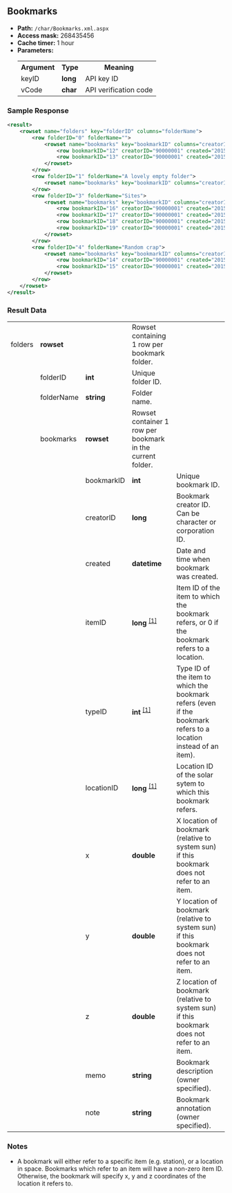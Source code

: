 ## Bookmarks

* __Path:__ ``/char/Bookmarks.xml.aspx``
* __Access mask:__ 268435456
* __Cache timer:__ 1 hour
* __Parameters:__
    <table>
        <tbody>
            <tr>
                <th>Argument</th>
                <th>Type</th>
                <th>Meaning</th>
            </tr>
            <tr>
                <td>keyID</td>
                <td><strong>long</strong></td>
                <td>API key ID</td>
            </tr>
            <tr>
                <td>vCode</td>
                <td><strong>char</strong></td>
                <td>API verification code</td>
            </tr>
        </tbody>
    </table>

### Sample Response

```xml
<result>
    <rowset name="folders" key="folderID" columns="folderName">
        <row folderID="0" folderName="">
            <rowset name="bookmarks" key="bookmarkID" columns="creatorID,created,itemID,typeID,locationID,x,y,z,memo,note">
                <row bookmarkID="12" creatorID="90000001" created="2015-07-08 21:34:14" itemID="60014689" typeID="57" locationID="30004971" x="0" y="0" z="0" memo="Home Station" note="Our base of residence" />
                <row bookmarkID="13" creatorID="90000001" created="2015-07-08 21:35:07" itemID="40314792" typeID="8" locationID="30004971" x="0" y="0" z="0" memo="Sun" note="" />
            </rowset>
        </row>
        <row folderID="1" folderName="A lovely empty folder">
            <rowset name="bookmarks" key="bookmarkID" columns="creatorID,created,itemID,typeID,locationID,x,y,z,memo,note" />
        </row>
        <row folderID="3" folderName="Sites">
            <rowset name="bookmarks" key="bookmarkID" columns="creatorID,created,itemID,typeID,locationID,x,y,z,memo,note">
                <row bookmarkID="16" creatorID="90000001" created="2015-07-08 21:37:12" itemID="40314827" typeID="15" locationID="30004971" x="0" y="0" z="0" memo="Duripant VII - Asteroid Belt 2 ( Asteroid Belt )" note="" />
                <row bookmarkID="17" creatorID="90000001" created="2015-07-08 21:37:22" itemID="40314829" typeID="15" locationID="30004971" x="0" y="0" z="0" memo="Duripant VII - Asteroid Belt 3 ( Asteroid Belt )" note="" />
                <row bookmarkID="18" creatorID="90000001" created="2015-07-08 21:37:29" itemID="40314794" typeID="15" locationID="30004971" x="0" y="0" z="0" memo="Duripant I - Asteroid Belt 1 ( Asteroid Belt )" note="" />
                <row bookmarkID="19" creatorID="90000001" created="2015-07-08 21:37:39" itemID="40314811" typeID="15" locationID="30004971" x="0" y="0" z="0" memo="Duripant VII - Asteroid Belt 1 ( Asteroid Belt )" note="" />
            </rowset>
        </row>
        <row folderID="4" folderName="Random crap">
            <rowset name="bookmarks" key="bookmarkID" columns="creatorID,created,itemID,typeID,locationID,x,y,z,memo,note">
                <row bookmarkID="14" creatorID="90000001" created="2015-07-08 21:36:08" itemID="0" typeID="5" locationID="30004971" x="-373405654941.733" y="42718621667.0746" z="-1415023302173.46" memo="spot in Duripant solar system" note="" />
                <row bookmarkID="15" creatorID="90000001" created="2015-07-08 21:36:46" itemID="0" typeID="5" locationID="30004971" x="-373405652840.03" y="42718623812.4957" z="-1415023308332.07" memo="spot in Duripant solar system" note="" />
            </rowset>
        </row>
    </rowset>
</result>
```

### Result Data

<table>
    <tbody>
        <tr>
            <td>folders</td>
            <td><strong>rowset</strong></td>
            <td></td>
            <td>Rowset containing 1 row per bookmark folder.</td>
            <td></td>
        </tr>
        <tr>
            <td></td>
            <td>folderID</td>
            <td><strong>int</strong></td>
            <td>Unique folder ID.</td>
            <td></td>
        </tr>
        <tr>
            <td></td>
            <td>folderName</td>
            <td><strong>string</strong></td>
            <td>Folder name.</td>
            <td></td>
        </tr>
        <tr>
            <td></td>
            <td>bookmarks</td>
            <td><strong>rowset</strong></td>
            <td>Rowset container 1 row per bookmark in the current folder.</td>
            <td></td>
        </tr>
        <tr>
            <td></td>
            <td></td>
            <td>bookmarkID</td>
            <td nowrap><strong>int</strong></td>
            <td>Unique bookmark ID.</td>
        </tr>
        <tr>
            <td></td>
            <td></td>
            <td>creatorID</td>
            <td nowrap><strong>long</strong></td>
            <td>Bookmark creator ID.  Can be character or corporation ID.</td>
        </tr>
        <tr>
            <td></td>
            <td></td>
            <td>created</td>
            <td nowrap><strong>datetime</strong></td>
            <td>Date and time when bookmark was created.</td>
        </tr>
        <tr>
            <td></td>
            <td></td>
            <td>itemID</td>
            <td nowrap>
                <strong>long</strong>
                <sup>
                <a href="../../sde/mssql_invItems/">[1]</a>
                </sup>
            </td>
            <td>Item ID of the item to which the bookmark refers, or 0 if the bookmark refers to a location.</td>
        </tr>
        <tr>
            <td></td>
            <td></td>
            <td>typeID</td>
            <td nowrap>
                <strong>int</strong>
                <sup>
                <a href="../../sde/tableref/#inventory-types">[1]</a>
                </sup>
            </td>
            <td>Type ID of the item to which the bookmark refers (even if the bookmark refers to a location instead of an item).</td>
        </tr>
        <tr>
            <td></td>
            <td></td>
            <td>locationID</td>
            <td nowrap>
                <strong>long</strong>
                <sup>
                <a href="../../sde/tableref/#map-solar-systems">[1]</a>
                </sup>
            </td>
            <td>Location ID of the solar sytem to which this bookmark refers.</td>
        </tr>
        <tr>
            <td></td>
            <td></td>
            <td>x</td>
            <td nowrap><strong>double</strong></td>
            <td>X location of bookmark (relative to system sun) if this bookmark does not refer to an item.</td>
        </tr>
        <tr>
            <td></td>
            <td></td>
            <td>y</td>
            <td nowrap><strong>double</strong></td>
            <td>Y location of bookmark (relative to system sun) if this bookmark does not refer to an item.</td>
        </tr>
        <tr>
            <td></td>
            <td></td>
            <td>z</td>
            <td nowrap><strong>double</strong></td>
            <td>Z location of bookmark (relative to system sun) if this bookmark does not refer to an item.</td>
        </tr>
        <tr>
            <td></td>
            <td></td>
            <td>memo</td>
            <td nowrap><strong>string</strong></td>
            <td>Bookmark description (owner specified).</td>
        </tr>
        <tr>
            <td></td>
            <td></td>
            <td>note</td>
            <td nowrap><strong>string</strong></td>
            <td>Bookmark annotation (owner specified).</td>
        </tr>
    </tbody>
</table>

### Notes

* A bookmark will either refer to a specific item (e.g. station), or a location in space.  Bookmarks which refer to an item will have a non-zero
item ID.  Otherwise, the bookmark will specify x, y and z coordinates of the location it refers to.


